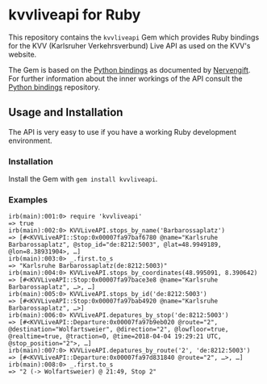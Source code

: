 # kvvliveapi for Ruby
This repository contains the `kvvliveapi` Gem which provides Ruby bindings for the KVV (Karlsruher Verkehrsverbund) Live API as used on the KVV's website.

The Gem is based on the [Python bindings](https://github.com/Nervengift/kvvliveapi) as documented by [Nervengift](https://github.com/Nervengift). For further information about the inner workings of the API consult the [Python bindings](https://github.com/Nervengift/kvvliveapi) repository.

## Usage and Installation
The API is very easy to use if you have a working Ruby development environment.

### Installation
Install the Gem with `gem install kvvliveapi`.

### Examples
```
irb(main):001:0> require 'kvvliveapi'
=> true
irb(main):002:0> KVVLiveAPI.stops_by_name('Barbarossaplatz')
=> [#<KVVLiveAPI::Stop:0x00007fa97baf6780 @name="Karlsruhe Barbarossaplatz", @stop_id="de:8212:5003", @lat=48.9949189, @lon=8.38931904>, …]
irb(main):003:0> _.first.to_s
=> "Karlsruhe Barbarossaplatz(de:8212:5003)"
irb(main):004:0> KVVLiveAPI.stops_by_coordinates(48.995091, 8.390642)
=> [#<KVVLiveAPI::Stop:0x00007fa97bace3e8 @name="Karlsruhe Barbarossaplatz", …>, …]
irb(main):005:0> KVVLiveAPI.stops_by_id('de:8212:5003')
=> [#<KVVLiveAPI::Stop:0x00007fa97bab4920 @name="Karlsruhe Barbarossaplatz", …>]
irb(main):006:0> KVVLiveAPI.depatures_by_stop('de:8212:5003')
=> [#<KVVLiveAPI::Departure:0x00007fa97b9eb020 @route="2", @destination="Wolfartsweier", @direction="2", @lowfloor=true, @realtime=true, @traction=0, @time=2018-04-04 19:29:21 UTC, @stop_position="2">, …]
irb(main):007:0> KVVLiveAPI.depatures_by_route('2', 'de:8212:5003')
=> [#<KVVLiveAPI::Departure:0x00007fa97d831840 @route="2", …>, …]
irb(main):008:0> _.first.to_s
=> "2 (-> Wolfartsweier) @ 21:49, Stop 2"
```
